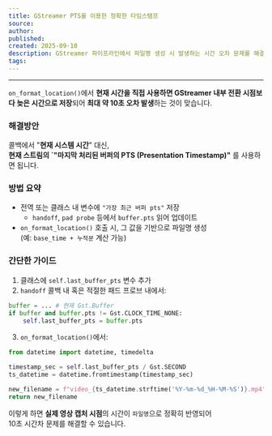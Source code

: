 ```yaml
---
title: GStreamer PTS를 이용한 정확한 타임스탬프
source:
author:
published:
created: 2025-09-10
description: GStreamer 파이프라인에서 파일명 생성 시 발생하는 시간 오차 문제를 해결하는 방법. PTS(Presentation Timestamp)를 사용하여 정확한 시간 정보를 반영합니다.
tags:
---
```

---

`on_format_location()`에서 **현재 시간을 직접 사용하면 GStreamer 내부 전환 시점보다 늦은 시간으로 저장**되어 **최대 약 10초 오차 발생**하는 것이 맞습니다.

### 해결방안
콜백에서 "**현재 시스템 시간**" 대신,  
**현재 스트림의 `"마지막 처리된 버퍼의 PTS (Presentation Timestamp)"** 를 사용하면 됩니다.

### 방법 요약
- 전역 또는 클래스 내 변수에 `"가장 최근 버퍼 pts"` 저장
  - `handoff`, `pad probe` 등에서 `buffer.pts` 읽어 업데이트
- `on_format_location()` 호출 시, 그 값을 기반으로 파일명 생성  
  (예: `base_time + 누적분` 계산 가능)
  
### 간단한 가이드
1. 클래스에 `self.last_buffer_pts` 변수 추가
2. `handoff` 콜백 내 혹은 적절한 패드 프로브 내에서:
```python
buffer = ... # 현재 Gst.Buffer
if buffer and buffer.pts != Gst.CLOCK_TIME_NONE:
    self.last_buffer_pts = buffer.pts
```
3. `on_format_location()`에서:
```python
from datetime import datetime, timedelta

timestamp_sec = self.last_buffer_pts / Gst.SECOND
ts_datetime = datetime.fromtimestamp(timestamp_sec)

new_filename = f"video_{ts_datetime.strftime('%Y-%m-%d_%H-%M-%S')}.mp4"
return new_filename
```

이렇게 하면 **실제 영상 캡처 시점**의 시간이 `파일명`으로 정확히 반영되어  
10초 시간차 문제를 해결할 수 있습니다.